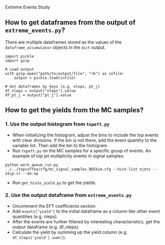 Extreme Events Study

## How to get dataframes from the output of `extreme_events.py`?

There are multiple dataframes stored as the values of the `dataframe_accumulator` objects in the `dict` output.

```
import pickle
import gzip

# Load output
with gzip.open("path/to/output/file", "rb") as infile:
    output = pickle.load(infile)

# Get dataframes by keys (e.g. nleps, pt_j)
df_nleps = output["nleps"].value
df_pt_j = output["pt_j"].value
```

## How to get the yields from the MC samples?

### 1. Use the output histogram from `topeft.py`

* When initializing the histogram, adjust the bins to include the top events with clear divisions. If the bin is not there, add the event quantity to the variable list. Then add the bin to the histogram.
* Run `topeft.py` on the MC samples for a specific group of events. An example of top jet multiplicity events in signal samples:

```
python work_queue_run.py ../../topcoffea/cfg/mc_signal_samples_NDSkim.cfg --hist-list njets --skip-cr --do-np
```

* Run `get_histo_yield.py` to get the yields. 

### 2. Use the output dataframe from `extreme_events.py`

* Uncomment the EFT coefficients section.
* Add `events["yield"]` to the initial dataframe as a column like other event quantities (e.g. nleps).
* After the events are further filtered by interesting characteristics, get the output dataframe (e.g. df_nleps).
* Calculate the yield by summing up the yield column (e.g. `df_nleps['yield'].sum()`).
 
